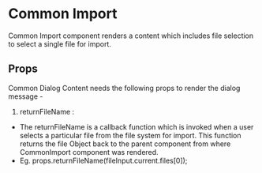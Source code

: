 # Common Import

Common Import component renders a content which includes file selection to select a single file for import.

## Props

Common Dialog Content needs the following props to render the dialog message -

1. returnFileName :

- The returnFileName is a callback function which is invoked when a user selects a particular file from the file system for import.
  This function returns the file Object back to the parent component from where CommonImport component was rendered.
- Eg. props.returnFileName(fileInput.current.files[0]);
